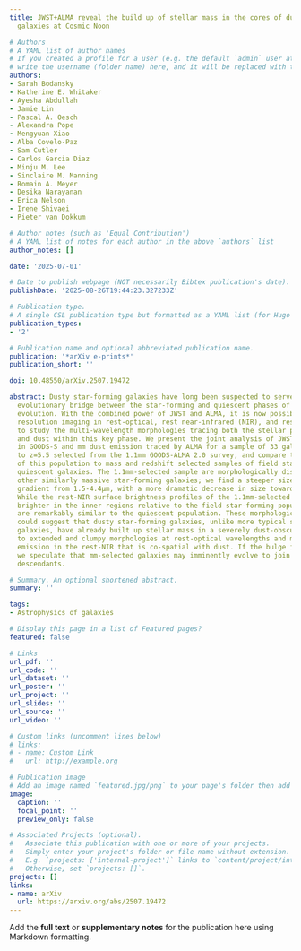 ```yaml
---
title: JWST+ALMA reveal the build up of stellar mass in the cores of dusty star-forming
  galaxies at Cosmic Noon

# Authors
# A YAML list of author names
# If you created a profile for a user (e.g. the default `admin` user at `content/authors/admin/`), 
# write the username (folder name) here, and it will be replaced with their full name and linked to their profile.
authors:
- Sarah Bodansky
- Katherine E. Whitaker
- Ayesha Abdullah
- Jamie Lin
- Pascal A. Oesch
- Alexandra Pope
- Mengyuan Xiao
- Alba Covelo-Paz
- Sam Cutler
- Carlos Garcia Diaz
- Minju M. Lee
- Sinclaire M. Manning
- Romain A. Meyer
- Desika Narayanan
- Erica Nelson
- Irene Shivaei
- Pieter van Dokkum

# Author notes (such as 'Equal Contribution')
# A YAML list of notes for each author in the above `authors` list
author_notes: []

date: '2025-07-01'

# Date to publish webpage (NOT necessarily Bibtex publication's date).
publishDate: '2025-08-26T19:44:23.327233Z'

# Publication type.
# A single CSL publication type but formatted as a YAML list (for Hugo requirements).
publication_types:
- '2'

# Publication name and optional abbreviated publication name.
publication: '*arXiv e-prints*'
publication_short: ''

doi: 10.48550/arXiv.2507.19472

abstract: Dusty star-forming galaxies have long been suspected to serve as the missing
  evolutionary bridge between the star-forming and quiescent phases of massive galaxy
  evolution. With the combined power of JWST and ALMA, it is now possible to use high
  resolution imaging in rest-optical, rest near-infrared (NIR), and rest-submm wavelengths
  to study the multi-wavelength morphologies tracing both the stellar populations
  and dust within this key phase. We present the joint analysis of JWST/NIRCam imaging
  in GOODS-S and mm dust emission traced by ALMA for a sample of 33 galaxies at z=1.5
  to z=5.5 selected from the 1.1mm GOODS-ALMA 2.0 survey, and compare the morphologies
  of this population to mass and redshift selected samples of field star-forming and
  quiescent galaxies. The 1.1mm-selected sample are morphologically distinct from
  other similarly massive star-forming galaxies; we find a steeper size-wavelength
  gradient from 1.5-4.4μm, with a more dramatic decrease in size towards longer wavelengths.
  While the rest-NIR surface brightness profiles of the 1.1mm-selected galaxies are
  brighter in the inner regions relative to the field star-forming population, they
  are remarkably similar to the quiescent population. These morphological differences
  could suggest that dusty star-forming galaxies, unlike more typical star-forming
  galaxies, have already built up stellar mass in a severely dust-obscured core, leading
  to extended and clumpy morphologies at rest-optical wavelengths and more compact
  emission in the rest-NIR that is co-spatial with dust. If the bulge is already established,
  we speculate that mm-selected galaxies may imminently evolve to join their quiescent
  descendants.

# Summary. An optional shortened abstract.
summary: ''

tags:
- Astrophysics of galaxies

# Display this page in a list of Featured pages?
featured: false

# Links
url_pdf: ''
url_code: ''
url_dataset: ''
url_poster: ''
url_project: ''
url_slides: ''
url_source: ''
url_video: ''

# Custom links (uncomment lines below)
# links:
# - name: Custom Link
#   url: http://example.org

# Publication image
# Add an image named `featured.jpg/png` to your page's folder then add a caption below.
image:
  caption: ''
  focal_point: ''
  preview_only: false

# Associated Projects (optional).
#   Associate this publication with one or more of your projects.
#   Simply enter your project's folder or file name without extension.
#   E.g. `projects: ['internal-project']` links to `content/project/internal-project/index.md`.
#   Otherwise, set `projects: []`.
projects: []
links:
- name: arXiv
  url: https://arxiv.org/abs/2507.19472
---
```


Add the **full text** or **supplementary notes** for the publication here using Markdown formatting.
